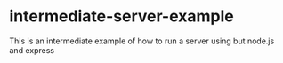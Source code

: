 # intermediate-server-example
This is an intermediate example of how to run a server using but node.js and express
